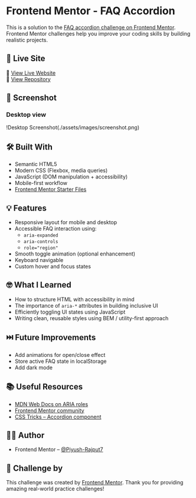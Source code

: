 # Frontend Mentor - FAQ Accordion

This is a solution to the [FAQ accordion challenge on Frontend Mentor](https://www.frontendmentor.io/challenges/faq-accordion-wyfFdeBwB). Frontend Mentor challenges help you improve your coding skills by building realistic projects.

## 🚀 Live Site

🔗 [View Live Website](https://accessible-faq.netlify.app/)  
📁 [View Repository](https://github.com/Piyush-Rajput7/Accessible-Faq-section.git)

## 📸 Screenshot

### Desktop view  
!Desktop Screenshot(./assets/images/screenshot.png)



## 🛠️ Built With

- Semantic HTML5
- Modern CSS (Flexbox, media queries)
- JavaScript (DOM manipulation + accessibility)
- Mobile-first workflow
- [Frontend Mentor Starter Files](https://www.frontendmentor.io)

## 💡 Features

- Responsive layout for mobile and desktop
- Accessible FAQ interaction using:
  - `aria-expanded`
  - `aria-controls`
  - `role="region"`
- Smooth toggle animation (optional enhancement)
- Keyboard navigable
- Custom hover and focus states

## 🤓 What I Learned

- How to structure HTML with accessibility in mind
- The importance of `aria-*` attributes in building inclusive UI
- Efficiently toggling UI states using JavaScript
- Writing clean, reusable styles using BEM / utility-first approach

## ⏭️ Future Improvements

- Add animations for open/close effect
- Store active FAQ state in localStorage
- Add dark mode

## 📚 Useful Resources

- [MDN Web Docs on ARIA roles](https://developer.mozilla.org/en-US/docs/Web/Accessibility/ARIA/Roles)
- [Frontend Mentor community](https://frontendmentor.io/community)
- [CSS Tricks – Accordion component](https://css-tricks.com/using-details-summary/)

## 🙋‍♂️ Author

- Frontend Mentor – [@Piyush-Rajput7](https://www.frontendmentor.io/profile/yourusername)


## 🧠 Challenge by

This challenge was created by [Frontend Mentor](https://www.frontendmentor.io). Thank you for providing amazing real-world practice challenges!

